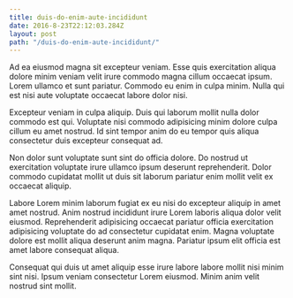 ```yaml
---
title: duis-do-enim-aute-incididunt
date: 2016-8-23T22:12:03.284Z
layout: post
path: "/duis-do-enim-aute-incididunt/"
---
```


Ad ea eiusmod magna sit excepteur veniam. Esse quis exercitation aliqua dolore minim veniam velit irure commodo magna cillum occaecat ipsum. Lorem ullamco et sunt pariatur. Commodo eu enim in culpa minim. Nulla qui est nisi aute voluptate occaecat labore dolor nisi.

Excepteur veniam in culpa aliquip. Duis qui laborum mollit nulla dolor commodo est qui. Voluptate nisi commodo adipisicing minim dolore culpa cillum eu amet nostrud. Id sint tempor anim do eu tempor quis aliqua consectetur duis excepteur consequat ad.

Non dolor sunt voluptate sunt sint do officia dolore. Do nostrud ut exercitation voluptate irure ullamco ipsum deserunt reprehenderit. Dolor commodo cupidatat mollit ut duis sit laborum pariatur enim mollit velit ex occaecat aliquip.

Labore Lorem minim laborum fugiat ex eu nisi do excepteur aliquip in amet amet nostrud. Anim nostrud incididunt irure Lorem laboris aliqua dolor velit eiusmod. Reprehenderit adipisicing occaecat pariatur officia exercitation adipisicing voluptate do ad consectetur cupidatat enim. Magna voluptate dolore est mollit aliqua deserunt anim magna. Pariatur ipsum elit officia est amet labore consequat aliqua.

Consequat qui duis ut amet aliquip esse irure labore labore mollit nisi minim sint nisi. Ipsum veniam consectetur Lorem eiusmod. Minim anim velit nostrud sint mollit.